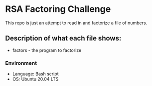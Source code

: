 # RSA Factoring Challenge 
This repo is just an attempt to read in and factorize a file of numbers.

## Description of what each file shows:
* factors - the program to factorize 
### Environment
* Language: Bash script
* OS: Ubuntu 20.04 LTS


